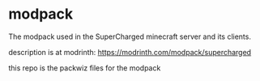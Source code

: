 # modpack
The modpack used in the SuperCharged minecraft server and its clients.

description is at modrinth: https://modrinth.com/modpack/supercharged

this repo is the packwiz files for the modpack
